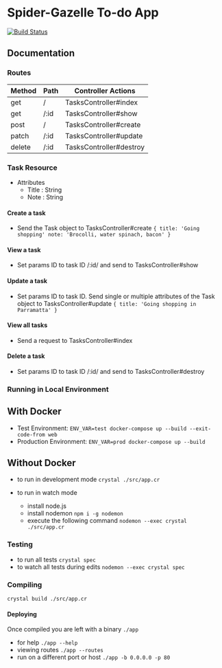 # Spider-Gazelle To-do App

[![Build Status](https://travis-ci.org/dukeraphaelng/crystal-to-do.svg?branch=master)](https://travis-ci.org/dukeraphaelng/crystal-to-do)

## Documentation

### Routes

| Method | Path | Controller Actions      |
| ------ | ---- | ----------------------- |
| get    | /    | TasksController#index   |
| get    | /:id | TasksController#show    |
| post   | /    | TasksController#create  |
| patch  | /:id | TasksController#update  |
| delete | /:id | TasksController#destroy |

### Task Resource

- Attributes
  - Title : String
  - Note : String

#### Create a task

- Send the Task object to TasksController#create `{ title: 'Going shopping' note: 'Brocolli, water spinach, bacon' }`

#### View a task

- Set params ID to task ID /:id/ and send to TasksController#show

#### Update a task

- Set params ID to task ID. Send single or multiple attributes of the Task object to TasksController#update `{ title: 'Going shopping in Parramatta' }`

#### View all tasks

- Send a request to TasksController#index

#### Delete a task

- Set params ID to task ID /:id/ and send to TasksController#destroy

### Running in Local Environment

## With Docker
- Test Environment: `ENV_VAR=test docker-compose up --build --exit-code-from web`
- Production Environment: `ENV_VAR=prod docker-compose up --build`

## Without Docker
- to run in development mode `crystal ./src/app.cr`

- to run in watch mode
  - install node.js
  - install nodemon `npm i -g nodemon`
  - execute the following command `nodemon --exec crystal ./src/app.cr`

### Testing

- to run all tests `crystal spec`
- to watch all tests during edits `nodemon --exec crystal spec`

### Compiling

`crystal build ./src/app.cr`

#### Deploying

Once compiled you are left with a binary `./app`

- for help `./app --help`
- viewing routes `./app --routes`
- run on a different port or host `./app -b 0.0.0.0 -p 80`